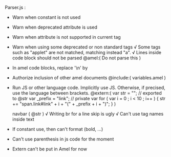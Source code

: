 Parser.js :
- Warn when constant is not used
- Warn when deprecated attribute is used
- Warn when attribute is not supported in current tag
- Warn when using some deprecated or non standard tags
√ Some tags such as "applet" are not matched, matching instead "a".
√ Lines inside code block should not be parsed
    @amel:(
        Do not parse this
    )
- In amel code blocks, replace '\n' by <br>
- Authorize inclusion of other amel documents
    @include:(
        variables.amel
    )
- Run JS or other language code. Implicitly use JS. Otherwise, if precised, use the language between brackets.
    @extern:(
        var str = ""; // exported to @str
        var _prefix = "link"; // private var
        for ( var i = 0 ; i < 10 ; i++ ) {
            str += "span.link#link" + i + "(" + _prefix + i + ")";
        }
    )

    navbar (
        @str
    )
√ Writing br for a line skip is ugly
√ Can't use tag names inside text
- If constant use, then can't format (bold, ...)
- Can't use parenthesis in js code for the moment
- Extern can't be put in Amel for now